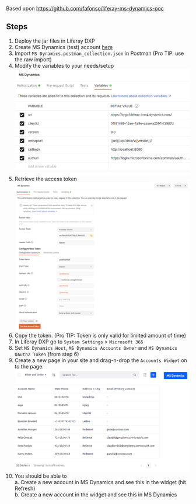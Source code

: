 Based upon https://github.com/fafonso/liferay-ms-dynamics-poc

## Steps
1. Deploy the jar files in Liferay DXP
2. Create MS Dynamics (test) account [here](https://dynamics.microsoft.com/en-us/)
3. Import `MS Dynamics.postman_collection.json` in Postman (Pro TIP: use the raw import)
4. Modify the variables to your needs/setup
   ![set variables](postman02.png)
5. Retrieve the access token
   ![retrieve access token](postman01.png)
6. Copy the token. (Pro TIP: Token is only valid for limited amount of time)
7. In Liferay DXP go to `System Settings` > `Microsoft 365`
8. Set `MS Dynamics Host`, `MS Dynamics Accounts Owner` and `MS Dynamics OAuth2 Token` (from step 6)
9. Create a new page in your site and drag-n-drop the `Accounts Widget` on to the page.
   ![widget](widget.png)
10. You should be able to  
  a. Create a new account in MS Dynamics and see this in the widget (hit Refresh)  
  b. Create a new account in the widget and see this in MS Dynamics  